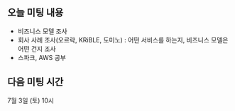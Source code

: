 ## 오늘 미팅 내용
* 비즈니스 모델 조사
* 회사 사례 조사(오르락, KRiBLE, 도미노) : 어떤 서비스를 하는지, 비즈니스 모델은 어떤 건지 조사
* 스파크, AWS 공부

## 다음 미팅 시간
7월 3일 (토) 10시
